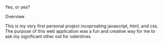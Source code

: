 Yes, or yes?

Overview

This is my very first personal project incoproating javascript, html, and css. The purpose of this web application was a fun and creative way for me to ask my significant other out for valentines
